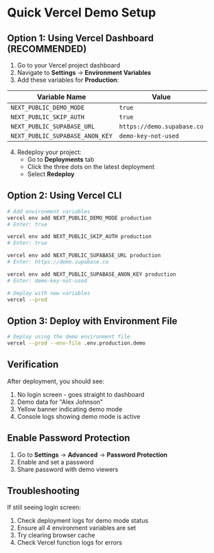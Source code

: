 # Quick Vercel Demo Setup

## Option 1: Using Vercel Dashboard (RECOMMENDED)

1. Go to your Vercel project dashboard
2. Navigate to **Settings** → **Environment Variables**
3. Add these variables for **Production**:

| Variable Name | Value | 
|--------------|-------|
| `NEXT_PUBLIC_DEMO_MODE` | `true` |
| `NEXT_PUBLIC_SKIP_AUTH` | `true` |
| `NEXT_PUBLIC_SUPABASE_URL` | `https://demo.supabase.co` |
| `NEXT_PUBLIC_SUPABASE_ANON_KEY` | `demo-key-not-used` |

4. Redeploy your project:
   - Go to **Deployments** tab
   - Click the three dots on the latest deployment
   - Select **Redeploy**

## Option 2: Using Vercel CLI

```bash
# Add environment variables
vercel env add NEXT_PUBLIC_DEMO_MODE production
# Enter: true

vercel env add NEXT_PUBLIC_SKIP_AUTH production  
# Enter: true

vercel env add NEXT_PUBLIC_SUPABASE_URL production
# Enter: https://demo.supabase.co

vercel env add NEXT_PUBLIC_SUPABASE_ANON_KEY production
# Enter: demo-key-not-used

# Deploy with new variables
vercel --prod
```

## Option 3: Deploy with Environment File

```bash
# Deploy using the demo environment file
vercel --prod --env-file .env.production.demo
```

## Verification

After deployment, you should see:
1. No login screen - goes straight to dashboard
2. Demo data for "Alex Johnson"
3. Yellow banner indicating demo mode
4. Console logs showing demo mode is active

## Enable Password Protection

1. Go to **Settings** → **Advanced** → **Password Protection**
2. Enable and set a password
3. Share password with demo viewers

## Troubleshooting

If still seeing login screen:
1. Check deployment logs for demo mode status
2. Ensure all 4 environment variables are set
3. Try clearing browser cache
4. Check Vercel function logs for errors
